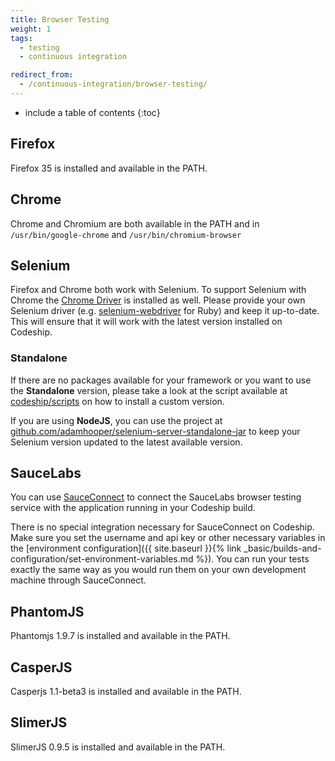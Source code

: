 ```yaml
---
title: Browser Testing
weight: 1
tags:
  - testing
  - continuous integration

redirect_from:
  - /continuous-integration/browser-testing/
---
```


* include a table of contents
{:toc}

## Firefox
Firefox 35 is installed and available in the PATH.

## Chrome
Chrome and Chromium are both available in the PATH and in `/usr/bin/google-chrome` and `/usr/bin/chromium-browser`

## Selenium
Firefox and Chrome both work with Selenium. To support Selenium with Chrome the [Chrome Driver](https://code.google.com/p/selenium/wiki/ChromeDriver) is installed as well. Please provide your own Selenium driver (e.g. [selenium-webdriver](https://github.com/vertis/selenium-webdriver) for Ruby) and keep it up-to-date. This will ensure that it will work with the latest version installed on Codeship.

### Standalone

If there are no packages available for your framework or you want to use the **Standalone** version, please take a look at the script available at [codeship/scripts](https://github.com/codeship/scripts/blob/master/packages/selenium_server.sh) on how to install a custom version.

If you are using **NodeJS**, you can use the project at [github.com/adamhooper/selenium-server-standalone-jar](https://github.com/adamhooper/selenium-server-standalone-jar) to keep your Selenium version updated to the latest available version.

## SauceLabs
You can use [SauceConnect](https://saucelabs.com/docs/connect) to connect the SauceLabs
browser testing service with the application running in your Codeship build.

There is no special integration necessary for SauceConnect on Codeship. Make sure you set the username and api key
or other necessary variables in the [environment configuration]({{ site.baseurl }}{% link _basic/builds-and-configuration/set-environment-variables.md %}). You can run your tests exactly the same
way as you would run them on your own development machine through SauceConnect.

## PhantomJS
Phantomjs 1.9.7 is installed and available in the PATH.

## CasperJS
Casperjs 1.1-beta3 is installed and available in the PATH.

## SlimerJS
SlimerJS 0.9.5 is installed and available in the PATH.
